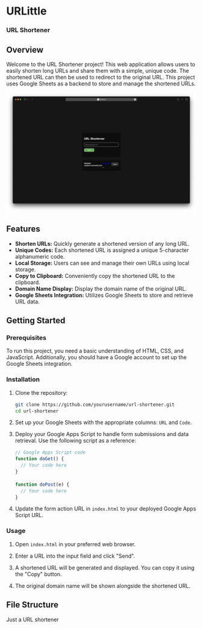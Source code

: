 # URLittle
### URL Shortener

## Overview

Welcome to the URL Shortener project! This web application allows users to easily shorten long URLs and share them with a simple, unique code. The shortened URL can then be used to redirect to the original URL. This project uses Google Sheets as a backend to store and manage the shortened URLs.

![URL Shortener Screenshot](screenshot.png)

## Features

- **Shorten URLs:** Quickly generate a shortened version of any long URL.
- **Unique Codes:** Each shortened URL is assigned a unique 5-character alphanumeric code.
- **Local Storage:** Users can see and manage their own URLs using local storage.
- **Copy to Clipboard:** Conveniently copy the shortened URL to the clipboard.
- **Domain Name Display:** Display the domain name of the original URL.
- **Google Sheets Integration:** Utilizes Google Sheets to store and retrieve URL data.

## Getting Started

### Prerequisites

To run this project, you need a basic understanding of HTML, CSS, and JavaScript. Additionally, you should have a Google account to set up the Google Sheets integration.

### Installation

1. Clone the repository:
    ```sh
    git clone https://github.com/yourusername/url-shortener.git
    cd url-shortener
    ```

2. Set up your Google Sheets with the appropriate columns: `URL` and `Code`.

3. Deploy your Google Apps Script to handle form submissions and data retrieval. Use the following script as a reference:

    ```javascript
    // Google Apps Script code
    function doGet() {
      // Your code here
    }

    function doPost(e) {
      // Your code here
    }
    ```

4. Update the form action URL in `index.html` to your deployed Google Apps Script URL.

### Usage

1. Open `index.html` in your preferred web browser.

2. Enter a URL into the input field and click "Send".

3. A shortened URL will be generated and displayed. You can copy it using the "Copy" button.

4. The original domain name will be shown alongside the shortened URL.

## File Structure


Just a URL shortener
